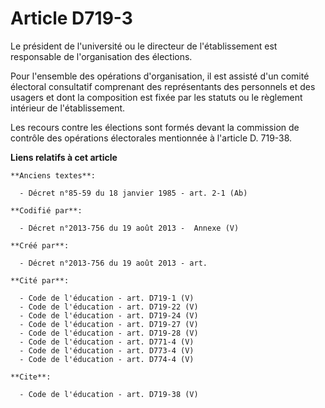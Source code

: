# Article D719-3

Le président de l'université ou le directeur de l'établissement est responsable de l'organisation des élections. 

Pour l'ensemble des opérations d'organisation, il est assisté d'un comité électoral consultatif comprenant des représentants
des personnels et des usagers et dont la composition est fixée par les statuts ou le règlement intérieur de l'établissement. 

Les recours contre les élections sont formés devant la commission de contrôle des opérations électorales mentionnée à
l'article D. 719-38.

**Liens relatifs à cet article**

	**Anciens textes**:

	  - Décret n°85-59 du 18 janvier 1985 - art. 2-1 (Ab)

	**Codifié par**:

	  - Décret n°2013-756 du 19 août 2013 -  Annexe (V)

	**Créé par**:

	  - Décret n°2013-756 du 19 août 2013 - art.

	**Cité par**:

	  - Code de l'éducation - art. D719-1 (V)
	  - Code de l'éducation - art. D719-22 (V)
	  - Code de l'éducation - art. D719-24 (V)
	  - Code de l'éducation - art. D719-27 (V)
	  - Code de l'éducation - art. D719-28 (V)
	  - Code de l'éducation - art. D771-4 (V)
	  - Code de l'éducation - art. D773-4 (V)
	  - Code de l'éducation - art. D774-4 (V)

	**Cite**:

	  - Code de l'éducation - art. D719-38 (V)
